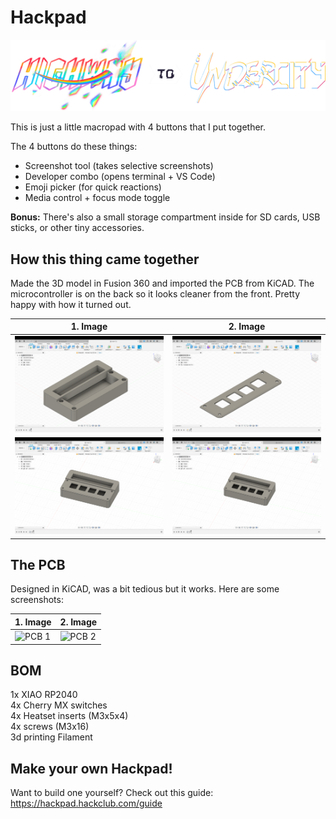# Hackpad

![highway-logo](Screenshots/logo2.png)

This is just a little macropad with 4 buttons that I put together.

The 4 buttons do these things:
- Screenshot tool (takes selective screenshots)
- Developer combo (opens terminal + VS Code)
- Emoji picker (for quick reactions)
- Media control + focus mode toggle

**Bonus:** There's also a small storage compartment inside for SD cards, USB sticks, or other tiny accessories.

## How this thing came together
Made the 3D model in Fusion 360 and imported the PCB from KiCAD. The microcontroller is on the back so it looks cleaner from the front. Pretty happy with how it turned out.
 
| 1. Image   | 2. Image  |
|------------|-----------|
| ![Screenshot 2025-07-07 142400](Screenshots/Screenshot%202025-07-07%20142513.png) | ![Screenshot 2025-07-07 142422](Screenshots/Screenshot%202025-07-07%20142344.png) |
| ![Image1](Screenshots/image.png) | ![Image2](Screenshots/image2.png) |

## The PCB
Designed in KiCAD, was a bit tedious but it works. Here are some screenshots:

| 1. Image   | 2. Image  |
|------------|-----------|
| ![PCB 1](Screenshots/pcb1.png) | ![PCB 2](Screenshots/pcb2.png) |

## BOM
1x XIAO RP2040 \
4x Cherry MX switches \
4x Heatset inserts (M3x5x4) \
4x screws (M3x16) \
3d printing Filament

## Make your own Hackpad!
Want to build one yourself? Check out this guide: https://hackpad.hackclub.com/guide
